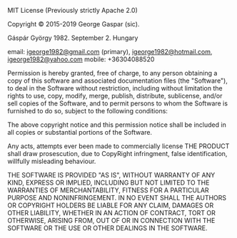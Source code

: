 MIT License (Previously strictly Apache 2.0)

Copyright © 2015-2019 George Gaspar (sic).

Gáspár György
1982. September 2.
Hungary

email: igeorge1982@gmail.com (primary), igeorge1982@hotmail.com, igeorge1982@yahoo.com
mobile: +36304088520

Permission is hereby granted, free of charge, to any person obtaining a copy of this software and associated documentation files (the "Software"), to deal in the Software without restriction, including without limitation the rights to use, copy, modify, merge, publish, distribute, sublicense, and/or sell copies of the Software, and to permit persons to whom the Software is furnished to do so, subject to the following conditions:

The above copyright notice and this permission notice shall be included in all copies or substantial portions of the Software.

Any acts, attempts ever been made to commercially license THE PRODUCT shall draw prosescution, due to CopyRight infringment, false identification, willfully misleading behaviour.

THE SOFTWARE IS PROVIDED "AS IS", WITHOUT WARRANTY OF ANY KIND, EXPRESS OR IMPLIED, INCLUDING BUT NOT LIMITED TO THE WARRANTIES OF MERCHANTABILITY, FITNESS FOR A PARTICULAR PURPOSE AND NONINFRINGEMENT. IN NO EVENT SHALL THE AUTHORS OR COPYRIGHT HOLDERS BE LIABLE FOR ANY CLAIM, DAMAGES OR OTHER LIABILITY, WHETHER IN AN ACTION OF CONTRACT, TORT OR OTHERWISE, ARISING FROM, OUT OF OR IN CONNECTION WITH THE SOFTWARE OR THE USE OR OTHER DEALINGS IN THE SOFTWARE.
